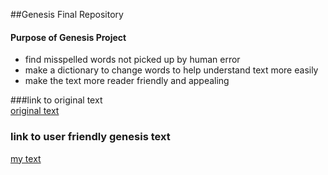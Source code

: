##Genesis  Final Repository

#### Purpose of Genesis Project
 - find misspelled words not picked up by human error
 - make a dictionary to change words to help understand text more easily
- make the text more reader friendly and appealing


###link to original text  
 [original text](/Users/codywyatt/Desktop/vm_Spring_2019/CSC_SpringFU/html/index.html)

 ### link to user friendly genesis text
 [my text](/Users/codywyatt/DeskTop/vm_Spring_2019/CSC_SpringFU/html/index.html)
